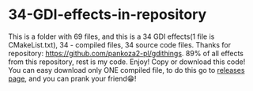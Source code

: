 # 34-GDI-effects-in-repository
This is a folder with 69 files, and this is a 34 GDI effects(1 file is CMakeList.txt), 34 - compiled files, 34 source code files. Thanks for repository: https://github.com/pankoza2-pl/gdithings. 89% of all effects from this repository, rest is my code. Enjoy! Copy or download this code! You can easy download only ONE compiled file, to do this go to <a href="https://github.com/ChyppitauCoder/34-GDI-effects-in-repository/releases/tag/%23gdi">releases page</a>, and you can prank your friend😁!
